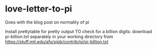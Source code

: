 # love-letter-to-pi
Goes with the blog post on normality of pi

Install prettytable for pretty output
TO check for a billion digits:
download pi-billion.txt separately in your working directory from https://stuff.mit.edu/afs/sipb/contrib/pi/pi-billion.txt 


